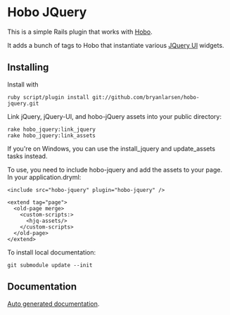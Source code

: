 # Hobo JQuery

This is a simple Rails plugin that works with
[Hobo](http://hobocentral.net).

It adds a bunch of tags to Hobo that instantiate various [JQuery
UI](http://jqueryui.com) widgets.

## Installing

Install with

    ruby script/plugin install git://github.com/bryanlarsen/hobo-jquery.git

Link jQuery, jQuery-UI, and hobo-jQuery assets into your public directory:

    rake hobo_jquery:link_jquery
    rake hobo_jquery:link_assets

If you're on Windows, you can use the install\_jquery and update\_assets tasks instead.

To use, you need to include hobo-jquery and add the assets to your page.  In your application.dryml:

    <include src="hobo-jquery" plugin="hobo-jquery" />

    <extend tag="page">
      <old-page merge>
        <custom-scripts:>
          <hjq-assets/>
        </custom-scripts>
      </old-page>
    </extend>

To install local documentation:

    git submodule update --init

## Documentation

[Auto generated documentation](http://bryanlarsen.github.com/hobo-jquery/documentation.html).
